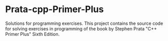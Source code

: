 # Prata-cpp-Primer-Plus
Solutions for programming exercises.
This project contains the source code for solving exercises in programming of the book by Stephen Prata "C++ Primer Plus" Sixth Edition.
